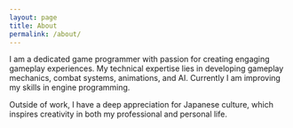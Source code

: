 ```yaml
---
layout: page
title: About
permalink: /about/
---
```


I am a dedicated game programmer with passion for creating engaging gameplay experiences. My technical expertise lies in developing gameplay mechanics, combat systems, animations, and AI. Currently I am improving my skills in engine programming.

Outside of work, I have a deep appreciation for Japanese culture, which inspires creativity in both my professional and personal life.